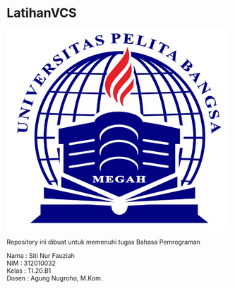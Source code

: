 # LatihanVCS
![gambar git scm](foto/LOGOUPB.png)


Repository ini dibuat untuk memenuhi tugas Bahasa Pemrograman

Nama	: Siti Nur Fauziah<br>
NIM	    : 312010032<br>
Kelas	: TI.20.B1<br>
Dosen	: Agung Nugroho, M.Kom.<br>